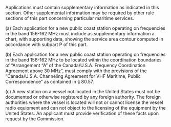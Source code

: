 Applications must contain supplementary information as indicated in this section. Other supplemental information may be required by other rule sections of this part concerning particular maritime services.

(a) Each application for a new public coast station operating on frequencies in the band 156-162 MHz must include as supplementary information a chart, with supporting data, showing the service area contour computed in accordance with subpart P of this part.

(b) Each application for a new public coast station operating on frequencies in the band 156-162 MHz to be located within the coordination boundaries of “Arrangement “A” of the Canada/U.S.A. Frequency Coordination Agreement above 30 MHz”, must comply with the provisions of the “Canada/U.S.A. Channeling Agreement for VHF Maritime, Public Correspondence” as contained in § 80.57.

(c) A new station on a vessel not located in the United States must not be documented or otherwise registered by any foreign authority. The foreign authorities where the vessel is located will not or cannot license the vessel radio equipment and can not object to the licensing of the equipment by the United States. An applicant must provide verification of these facts upon request by the Commission.


